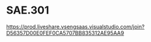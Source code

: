 # SAE.301
https://prod.liveshare.vsengsaas.visualstudio.com/join?D56357D00E0FEF0CA5707BB835312AE95AA9
